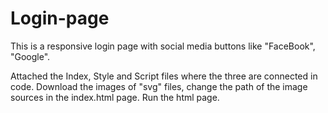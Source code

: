 # Login-page
This is a responsive login page with social media buttons like "FaceBook", "Google". 

Attached the Index, Style and Script files where the three are connected in code. 
Download the images of "svg" files, change the path of the image sources in the index.html page.
Run the html page.
